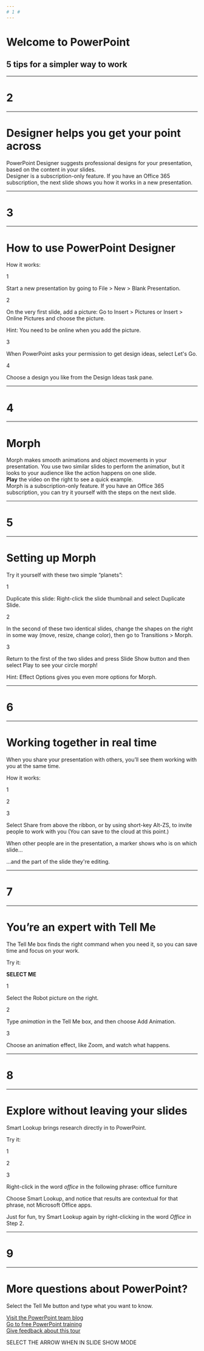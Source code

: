 ```yaml
---  
# 1 #
---  
```


# Welcome to PowerPoint #  

## 5 tips for a simpler way to work ##  


---  
# 2 #
---  

# Designer helps you get your point across #  


PowerPoint Designer suggests professional designs for your presentation\, based on the content in your slides\.   
Designer is a subscription\-only feature\. If you have an Office 365 subscription\, the next slide shows you how it works in a new presentation\.  

---  
# 3 #
---  

# How to use PowerPoint Designer #  

How it works\:  


1  

Start a new presentation by going to File \> New \> Blank Presentation\.  

2  

On the very first slide\, add a picture\: Go to Insert \> Pictures or Insert \> Online Pictures and choose the picture\.

Hint\: You need to be online when you add the picture\.  


3  

When PowerPoint asks your permission to get design ideas\, select Let\'s Go\.  

4  

Choose a design you like from the Design Ideas task pane\.  

---  
# 4 #
---  

# Morph #  

Morph makes smooth animations and object movements in your presentation\. You use two similar slides to perform the animation\, but it looks to your audience like the action happens on one slide\.   
**Play** the video on the right to see a quick example\.  
Morph is a subscription\-only feature\. If you have an Office 365 subscription\, you can try it yourself with the steps on the next slide\.  


---  
# 5 #
---  

# Setting up Morph #  


Try it yourself with these two simple “planets”\:  


1  


Duplicate this slide\: Right\-click the slide thumbnail and select Duplicate Slide\.  


2  

In the second of these two identical slides\, change the shapes on the right in some way \(move\, resize\, change color\)\, then go to Transitions \> Morph\.  


3  


Return to the first of the two slides and press Slide Show button and then select Play to see your circle morph\!  

Hint\: Effect Options gives you even more options for Morph\.  

---  
# 6 #
---  

# Working together in real time #  

When you share your presentation with others\, you’ll see them working with you at the same time\. 

How it works\:  




1  

2  

3  

Select Share from above the ribbon\, or by using short\-key Alt\-ZS\, to invite people to work with you \(You can save to the cloud at this point\.\)  

When other people are in the presentation\, a marker shows who is on which slide…  

…and the part of the slide they\'re editing\.  

---  
# 7 #
---  

# You’re an expert with Tell Me #  

The Tell Me box finds the right command when you need it\, 
so you can save time and focus on your work\.

Try it\:  


**SELECT ME**  


1  

Select the Robot picture on the right\.  

2  

Type *animation* in the Tell Me box\, and then choose Add Animation\.  



3  

Choose an animation effect\, like Zoom\, and watch 
what happens\.  

---  
# 8 #
---  

# Explore without leaving your slides #  

Smart Lookup brings research directly in to PowerPoint\.

Try it\:  


1  

2  

3  

Right\-click in the word *office* in the following phrase\: office furniture  

Choose Smart Lookup\, and notice that results are contextual for that phrase\, not Microsoft Office apps\.  

Just for fun\, try Smart Lookup again by right\-clicking in the word *Office* in Step 2\.  

---  
# 9 #
---  

# More questions about PowerPoint\? #  


Select the Tell Me button and type what you want to know\.
  
[Visit the PowerPoint team blog](http://go.microsoft.com/fwlink/?LinkId=617172)  
[Go to free PowerPoint training](http://go.microsoft.com/fwlink/?LinkId=623327)  
[Give feedback about this tour](https://go.microsoft.com/fwlink/?linkid=854609)  





SELECT THE ARROW WHEN IN SLIDE SHOW MODE  
